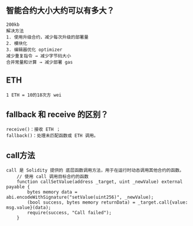 ## 智能合约大小大约可以有多大？
```
200kb
解决方法
1. 使用升级合约，减少每次升级的部署量
2. 模块化
3. 编辑器优化 optimizer
减少重复指令 → 减少字节码大小
合并常量和计算 → 减少部署 gas
```

## ETH
```
1 ETH = 10的18次方 wei
```

## fallback 和 receive 的区别？
```
receive()：接收 ETH ；
fallback()：处理未匹配函数或 ETH 调用。
```

## call方法
```
call 是 Solidity 提供的 底层函数调用方法，用于在运行时动态调用其他合约的函数。
    // 使用 call 调用目标合约的函数
    function callSetValue(address _target, uint _newValue) external payable {
        bytes memory data = abi.encodeWithSignature("setValue(uint256)", _newValue);
        (bool success, bytes memory returnData) = _target.call{value: msg.value}(data);
        require(success, "Call failed");
    }

```





